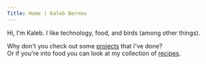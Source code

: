```yaml
---
Title: Home | Kaleb Bernou
---
```

Hi, I'm Kaleb. I like technology, food, and birds (among other things).

Why don't you check out some [projects](/projects/projects.md) that I've done?   
Or if you're into food you can look at my collection of [recipes](/recipes/recipes.md).
